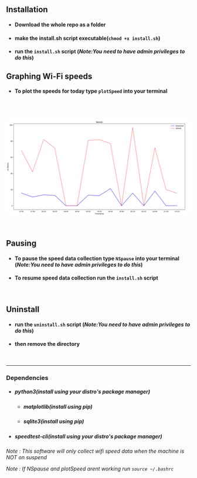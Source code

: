 ## **Installation**
- #### **Download the whole repo as a folder**
- #### **make the install.sh script executable**(`chmod +x install.sh`)
- #### **run the `install.sh` script** (_Note:You need to have admin privileges to do this_)

## **Graphing Wi-Fi speeds**
- #### **To plot the speeds for today type `plotSpeed` into your terminal**
<br>
<br>

![Graph](sample_graph.png)

<br>

## **Pausing**
- #### **To pause the speed data collection type `NSpause` into your terminal** (_Note:You need to have admin privileges to do this_)
- #### **To resume speed data collection run the `install.sh` script**

<br>

## **Uninstall**
- #### **run the `uninstall.sh` script** (_Note:You need to have admin privileges to do this_)
- #### **then remove the directory**

<br>

***

### **Dependencies**
- ##### **python3**(_install using your distro's package manager_)
    - ##### **matplotlib**(_install using pip_)
    - ##### **sqlite3**(_install using pip_)
- ##### **speedtest-cli**(_install using your distro's package manager_)

_Note : This software will only collect wifi speed data when the machine is NOT on suspend_

_Note : If NSpause and plotSpeed arent working run `source ~/.bashrc`_
